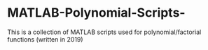 # MATLAB-Polynomial-Scripts-
This is a collection of MATLAB scripts used for polynomial/factorial functions (written in 2019)
